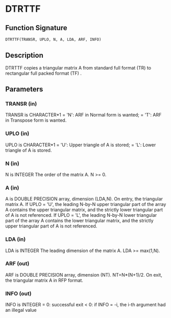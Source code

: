 # DTRTTF

## Function Signature

```fortran
DTRTTF(TRANSR, UPLO, N, A, LDA, ARF, INFO)
```

## Description


 DTRTTF copies a triangular matrix A from standard full format (TR)
 to rectangular full packed format (TF) .

## Parameters

### TRANSR (in)

TRANSR is CHARACTER*1 = 'N': ARF in Normal form is wanted; = 'T': ARF in Transpose form is wanted.

### UPLO (in)

UPLO is CHARACTER*1 = 'U': Upper triangle of A is stored; = 'L': Lower triangle of A is stored.

### N (in)

N is INTEGER The order of the matrix A. N >= 0.

### A (in)

A is DOUBLE PRECISION array, dimension (LDA,N). On entry, the triangular matrix A. If UPLO = 'U', the leading N-by-N upper triangular part of the array A contains the upper triangular matrix, and the strictly lower triangular part of A is not referenced. If UPLO = 'L', the leading N-by-N lower triangular part of the array A contains the lower triangular matrix, and the strictly upper triangular part of A is not referenced.

### LDA (in)

LDA is INTEGER The leading dimension of the matrix A. LDA >= max(1,N).

### ARF (out)

ARF is DOUBLE PRECISION array, dimension (NT). NT=N*(N+1)/2. On exit, the triangular matrix A in RFP format.

### INFO (out)

INFO is INTEGER = 0: successful exit < 0: if INFO = -i, the i-th argument had an illegal value

